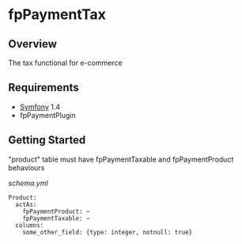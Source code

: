 # fpPaymentTax

## Overview

The tax functional for e-commerce

## Requirements

* [Symfony](http://www.symfony-project.org) 1.4
* fpPaymentPlugin


## Getting Started

"product" table must have fpPaymentTaxable and fpPaymentProduct behaviours

_schema.yml_

    Product:
      actAs:
        fpPaymentProduct: ~
        fpPaymentTaxable: ~
      columns:
        some_other_field: {type: integer, notnull: true}